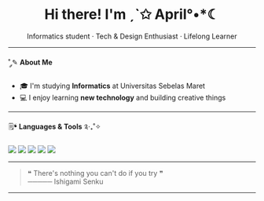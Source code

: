 <h1 align = "center">Hi there! I'm ˏˋ✩ April°•*☾</h1>
<p align = "center">Informatics student · Tech & Design Enthusiast · Lifelong Learner</p>

---

˚ ༘✎ **About Me**

- 🎓 I'm studying **Informatics** at Universitas Sebelas Maret  
- 💻 I enjoy learning **new technology** and building creative things 

---

🗒❛ **Languages & Tools** ༉‧₊˚✧
<p align ="left">
<img src="https://img.shields.io/badge/C-00599C?style=for-the-badge&logo=c&logoColor=white"/>
<img src="https://img.shields.io/badge/C++-004482?style=for-the-badge&logo=c%2B%2B&logoColor=white"/>
<img src="https://img.shields.io/badge/Java-ED8B00?style=for-the-badge&logo=java&logoColor=white"/>
<img src="https://img.shields.io/badge/HTML-E34F26?style=for-the-badge&logo=html5&logoColor=white"/>
<img src="https://img.shields.io/badge/PHP-777BB4?style=for-the-badge&logo=php&logoColor=white"/>
</p>

---

> ❝ There's nothing you can't do if you try ❞  
───── Ishigami Senku
---

<!--˗ˏˋ 📩  ༘ **Reach Me**

- 📧 Email:  
- 📁 Portfolio/Website: kapan2 yh-->

